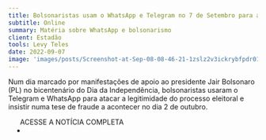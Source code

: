 ```yaml
---
title: Bolsonaristas usam o WhatsApp e Telegram no 7 de Setembro para atacar urna eletrônica
subtitle: Online
summary: Matéria sobre WhatsApp e bolsonarismo
client: Estadão
tools: Levy Teles
date: 2022-09-07
image: 'images/posts/Screenshot-at-Sep-08-08-46-21-1zslz2v3ickrybfpdr01840fypom3wnfr5ymc4smi89w.png'
---
```


Num dia marcado por manifestações de apoio ao presidente Jair Bolsonaro (PL) no bicentenário do Dia da Independência, bolsonaristas usaram o Telegram e WhatsApp para atacar a legitimidade do processo eleitoral e insistir numa tese de fraude a acontecer no dia 2 de outubro.

<div class="post__share"><ul class="share__list list-reset">ACESSE A NOTÍCIA COMPLETA<li class="share__item" style="margin-left: 10px"><a class="share__link share__facebook" style="background: #fa5657" href="https://www.estadao.com.br/politica/timeline-eleicoes-2022/whatsapp-telegram-7-setembro/" title="Link" rel="nofollow"><i class="fa-solid fa-link"></i></a></li></ul></div>
<!-- <div class="gallery-box"><div class="gallery"><img src="/clipping/images/example-1.jpg" loading="lazy" alt="Project"><img src="/clipping/images/example-2.jpg" loading="lazy" alt="Project"></div><em>Gallery / <a href="https://www.freepik.com/" target="_blank">Freepic</a></em></div> -->